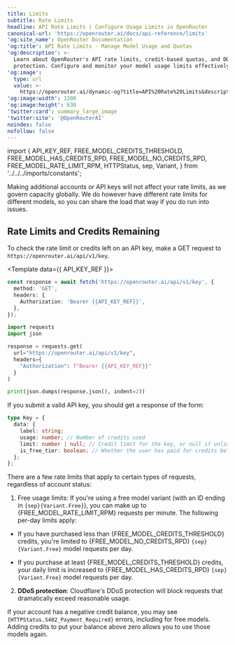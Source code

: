 ```yaml
---
title: Limits
subtitle: Rate Limits
headline: API Rate Limits | Configure Usage Limits in OpenRouter
canonical-url: 'https://openrouter.ai/docs/api-reference/limits'
'og:site_name': OpenRouter Documentation
'og:title': API Rate Limits - Manage Model Usage and Quotas
'og:description': >-
  Learn about OpenRouter's API rate limits, credit-based quotas, and DDoS
  protection. Configure and monitor your model usage limits effectively.
'og:image':
  type: url
  value: >-
    https://openrouter.ai/dynamic-og?title=API%20Rate%20Limits&description=Manage%20Model%20Usage%20and%20Quotas
'og:image:width': 1200
'og:image:height': 630
'twitter:card': summary_large_image
'twitter:site': '@OpenRouterAI'
noindex: false
nofollow: false
---
```


import {
  API_KEY_REF,
  FREE_MODEL_CREDITS_THRESHOLD,
  FREE_MODEL_HAS_CREDITS_RPD,
  FREE_MODEL_NO_CREDITS_RPD,
  FREE_MODEL_RATE_LIMIT_RPM,
  HTTPStatus,
  sep,
  Variant,
} from '../../../imports/constants';

<Tip>
  Making additional accounts or API keys will not affect your rate limits, as we
  govern capacity globally. We do however have different rate limits for
  different models, so you can share the load that way if you do run into
  issues.
</Tip>

## Rate Limits and Credits Remaining

To check the rate limit or credits left on an API key, make a GET request to `https://openrouter.ai/api/v1/key`.

<Template data={{ API_KEY_REF }}>
<CodeGroup>

```typescript title="TypeScript"
const response = await fetch('https://openrouter.ai/api/v1/key', {
  method: 'GET',
  headers: {
    Authorization: 'Bearer {{API_KEY_REF}}',
  },
});
```

```python title="Python"
import requests
import json

response = requests.get(
  url="https://openrouter.ai/api/v1/key",
  headers={
    "Authorization": f"Bearer {{API_KEY_REF}}"
  }
)

print(json.dumps(response.json(), indent=2))
```

</CodeGroup>
</Template>

If you submit a valid API key, you should get a response of the form:

```typescript title="TypeScript"
type Key = {
  data: {
    label: string;
    usage: number; // Number of credits used
    limit: number | null; // Credit limit for the key, or null if unlimited
    is_free_tier: boolean; // Whether the user has paid for credits before
  };
};
```

There are a few rate limits that apply to certain types of requests, regardless of account status:

1. Free usage limits: If you're using a free model variant (with an ID ending in <code>{sep}{Variant.Free}</code>), you can make up to {FREE_MODEL_RATE_LIMIT_RPM} requests per minute. The following per-day limits apply:

- If you have purchased less than {FREE_MODEL_CREDITS_THRESHOLD} credits, you're limited to {FREE_MODEL_NO_CREDITS_RPD} <code>{sep}{Variant.Free}</code> model requests per day.

- If you purchase at least {FREE_MODEL_CREDITS_THRESHOLD} credits, your daily limit is increased to {FREE_MODEL_HAS_CREDITS_RPD} <code>{sep}{Variant.Free}</code> model requests per day.

2. **DDoS protection**: Cloudflare's DDoS protection will block requests that dramatically exceed reasonable usage.

If your account has a negative credit balance, you may see <code>{HTTPStatus.S402_Payment_Required}</code> errors, including for free models. Adding credits to put your balance above zero allows you to use those models again.
